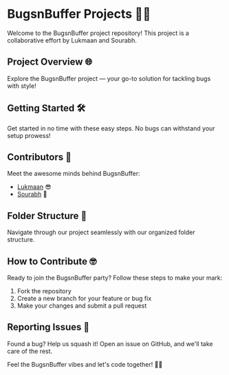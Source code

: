 # BugsnBuffer Projects 🐞🚀

Welcome to the BugsnBuffer project repository! This project is a collaborative effort by Lukmaan and Sourabh.

## Project Overview 🌐

Explore the BugsnBuffer project — your go-to solution for tackling bugs with style!

## Getting Started 🛠️

Get started in no time with these easy steps. No bugs can withstand your setup prowess!

## Contributors 🤝

Meet the awesome minds behind BugsnBuffer:

- [Lukmaan](https://github.com/lukmaann) 😎
- [Sourabh](https://github.com/sourabh32) 🚀

## Folder Structure 📂

Navigate through our project seamlessly with our organized folder structure.

## How to Contribute 🤓

Ready to join the BugsnBuffer party? Follow these steps to make your mark:

1. Fork the repository
2. Create a new branch for your feature or bug fix
3. Make your changes and submit a pull request

## Reporting Issues 🐛

Found a bug? Help us squash it! Open an issue on GitHub, and we'll take care of the rest.


Feel the BugsnBuffer vibes and let's code together! 🚀✨
